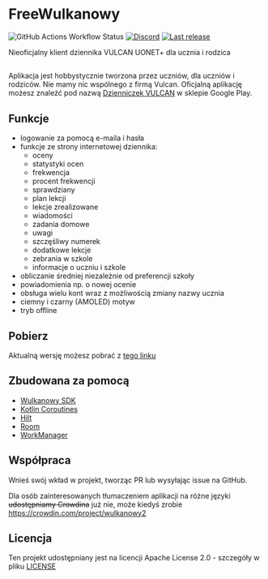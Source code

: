 # FreeWulkanowy

![GitHub Actions Workflow Status](https://img.shields.io/github/actions/workflow/status/Pengwius/freewulkanowy/.github%2Fworkflows%2Ftest.yml)
[![Discord](https://img.shields.io/discord/390889354199040011.svg?style=flat-square)](https://discord.gg/vccAQBr)
[![Last release](https://img.shields.io/github/release/Pengwius/freewulkanowy.svg?logo=github&style=flat-square)](https://github.com/Pengwius/freewulkanowy/releases)
<!--[![Crowdin](https://badges.crowdin.net/wulkanowy2/localized.svg)](https://translate.wulkanowy.net.pl)-->

Nieoficjalny klient dziennika VULCAN UONET+ dla ucznia i rodzica

##
Aplikacja jest hobbystycznie tworzona przez uczniów, dla uczniów i rodziców. Nie mamy nic wspólnego z firmą Vulcan. Oficjalną aplikację możesz znaleźć pod nazwą [Dzienniczek VULCAN](https://play.google.com/store/apps/details?id=pl.edu.vulcan.hebe) w sklepie Google Play.
##

## Funkcje

-   logowanie za pomocą e-maila i hasła
-   funkcje ze strony internetowej dziennika:
    -   oceny
    -   statystyki ocen
    -   frekwencja
    -   procent frekwencji
    -   sprawdziany
    -   plan lekcji
    -   lekcje zrealizowane
    -   wiadomości
    -   zadania domowe
    -   uwagi
    -   szczęśliwy numerek
    -   dodatkowe lekcje
    -   zebrania w szkole
    -   informacje o uczniu i szkole
-   obliczanie średniej niezależnie od preferencji szkoły
-   powiadomienia np. o nowej ocenie
-   obsługa wielu kont wraz z możliwością zmiany nazwy ucznia
-   ciemny i czarny (AMOLED) motyw
-   tryb offline

## Pobierz

Aktualną wersję możesz pobrać z [tego linku](https://github.com/Pengwius/freewulkanowy/releases/latest/download/freewulkanowy.apk)

## Zbudowana za pomocą

-   [Wulkanowy SDK](https://github.com/pengwius/wulkanowy-sdk)
-   [Kotlin Coroutines](https://kotlinlang.org/docs/reference/coroutines-overview.html)
-   [Hilt](https://dagger.dev/hilt/)
-   [Room](https://developer.android.com/topic/libraries/architecture/room)
-   [WorkManager](https://developer.android.com/topic/libraries/architecture/workmanager)

## Współpraca

Wnieś swój wkład w projekt, tworząc PR lub wysyłając issue na GitHub.

Dla osób zainteresowanych tłumaczeniem aplikacji na różne języki ~~udostępniamy Crowdina~~ już nie, może kiedyś zrobie 
https://crowdin.com/project/wulkanowy2

## Licencja

Ten projekt udostępniany jest na licencji Apache License 2.0 - szczegóły w pliku [LICENSE](LICENSE)

